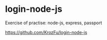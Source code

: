 # login-node-js

Exercise of practise: node-js, express, passport

https://github.com/KrozFu/login-node-js
